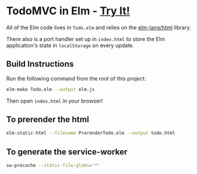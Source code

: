 # TodoMVC in Elm - [Try It!](http://evancz.github.io/elm-todomvc)

All of the Elm code lives in `Todo.elm` and relies on the [elm-lang/html][html] library.

[html]: http://package.elm-lang.org/packages/elm-lang/html/latest

There also is a port handler set up in `index.html` to store the Elm application's state in `localStorage` on every update.


## Build Instructions

Run the following command from the root of this project:

```bash
elm-make Todo.elm --output elm.js
```

Then open `index.html` in your browser!


## To prerender the html

```bash
elm-static-html --filename PrerenderTodo.elm --output todo.html
```

## To generate the service-worker

```bash
sw-precache --static-file-globs='*'
```
